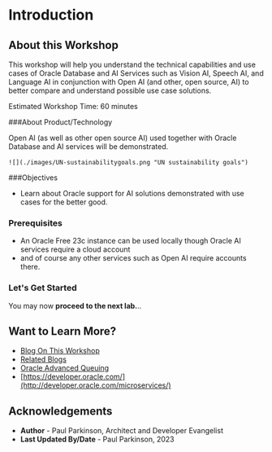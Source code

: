 # Introduction

## About this Workshop

This workshop will help you understand the technical capabilities and use cases of Oracle Database and AI Services
 such as Vision AI, Speech AI, and Language AI 
in conjunction with Open AI (and other, open source, AI) to better compare and understand possible use case solutions.

Estimated Workshop Time: 60 minutes

###About Product/Technology

Open AI (as well as other open source AI) used together with Oracle Database and AI services will be demonstrated.

    ![](./images/UN-sustainabilitygoals.png "UN sustainability goals")


###Objectives

- Learn about Oracle support for AI solutions demonstrated with use cases for the better good.

### Prerequisites

- An Oracle Free 23c instance can be used locally though Oracle AI services require a cloud account 
- and of course any other services such as Open AI require accounts there.

### Let's Get Started

You may now **proceed to the next lab.**..

## Want to Learn More?

* [Blog On This Workshop](https://dzone.com/articles/simplify-microservice-transactions-with-oracle-dat)
* [Related Blogs](https://dzone.com/users/4571557/paulparkinson.html)
* [Oracle Advanced Queuing](https://docs.oracle.com/en/database/oracle/oracle-database/19/adque/aq-introduction.html)
* [https://developer.oracle.com/](http://developer.oracle.com/microservices/)

## Acknowledgements

* **Author** - Paul Parkinson, Architect and Developer Evangelist
* **Last Updated By/Date** - Paul Parkinson, 2023
